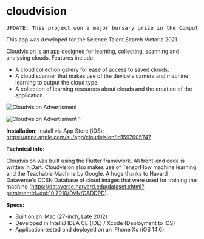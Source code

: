 # cloudvision

<pre>UPDATE: This project won a major bursary prize in the Computer Programs category!</pre>

This app was developed for the Science Talent Search Victoria 2021.

Cloudvision is an app designed for learning, collecting, scanning and analysing clouds. Features include:

- A cloud collection gallery for ease of access to saved clouds.
- A cloud scanner that makes use of the device's camera and machine learning to output the cloud type.
- A collection of learning resources about clouds and the creation of the application.

![Cloudvision Advertisment](https://user-images.githubusercontent.com/73984595/125007976-d653b300-e0a4-11eb-828f-67f157e99e59.png)

![Cloudvision Advertisment 1](https://user-images.githubusercontent.com/73984595/125007955-ccca4b00-e0a4-11eb-9d9c-b268e8dd1e28.png)

**Installation:**
Install via App Store (iOS): https://apps.apple.com/au/app/cloudvision/id1597605747

**Technical info:**

Cloudvision was built using the Flutter framework. All front-end code is written in Dart. 
Cloudvision also makes use of TensorFlow machine learning and the Teachable Machine by Google.
A huge thanks to Havard Dataverse's CCSN Database of cloud images that were used for training the machine
(https://dataverse.harvard.edu/dataset.xhtml?persistentId=doi:10.7910/DVN/CADDPD).

**Specs:**

- Built on an iMac (27-inch, Late 2012)
- Developed in IntelliJ IDEA CE (IDE) / Xcode (Deployment to iOS)
- Application tested and deployed on an iPhone Xs (iOS 14.6).
